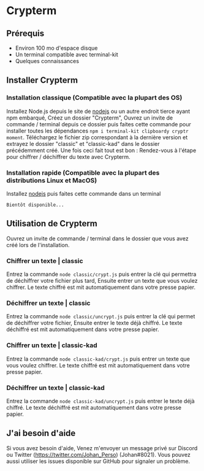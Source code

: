 # Crypterm

## Prérequis

  - Environ 100 mo d'espace disque
  - Un terminal compatible avec terminal-kit
  - Quelques connaissances
  

## Installer Crypterm

### Installation classique (Compatible avec la plupart des OS)
Installez Node.js depuis le site de [nodejs](https://nodejs.org/) ou un autre endroit tierce ayant npm embarqué, Créez un dossier "Crypterm", Ouvrez un invite de commande / terminal depuis ce dossier puis faites cette commande pour installer toutes les dépendances `npm i terminal-kit clipboardy cryptr moment`. Téléchargez le fichier zip correspondant à la dernière version et extrayez le dossier "classic" et "classic-kad" dans le dossier précédemment créé. Une fois ceci fait tout est bon : Rendez-vous à l'étape pour chiffrer / déchiffrer du texte avec Crypterm.


### Installation rapide (Compatible avec la plupart des distributions Linux et MacOS)
Installez [nodejs](https://nodejs.org/) puis faites cette commande dans un terminal
```
Bientôt disponible...
```


## Utilisation de Crypterm

Ouvrez un invite de commande / terminal dans le dossier que vous avez créé lors de l'installation.

### Chiffrer un texte | classic

Entrez la commande `node classic/crypt.js` puis entrer la clé qui permettra de déchiffrer votre fichier plus tard, Ensuite entrer un texte que vous voulez chiffrer. Le texte chiffré est mit automatiquement dans votre presse papier.

### Déchiffrer un texte | classic

Entrez la commande `node classic/uncrypt.js` puis entrer la clé qui permet de déchiffrer votre fichier, Ensuite entrer le texte déjà chiffré. Le texte déchiffré est mit automatiquement dans votre presse papier.


### Chiffrer un texte | classic-kad

Entrez la commande `node classic-kad/crypt.js` puis entrer un texte que vous voulez chiffrer. Le texte chiffré est mit automatiquement dans votre presse papier.

### Déchiffrer un texte | classic-kad

Entrez la commande `node classic-kad/uncrypt.js` puis entrer le texte déjà chiffré. Le texte déchiffré est mit automatiquement dans votre presse papier.


## J'ai besoin d'aide

Si vous avez besoin d'aide, Venez m'envoyer un message privé sur Discord ou Twitter (https://twitter.com/Johan_Perso) (Johan#8021). Vous pouvez aussi utiliser les issues disponible sur GitHub pour signaler un problème.
